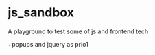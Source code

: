 js_sandbox
==========

A playground to test some of js and frontend tech

+popups and jquery as prio1